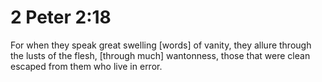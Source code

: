 # 2 Peter 2:18

For when they speak great swelling [words] of vanity, they allure through the lusts of the flesh, [through much] wantonness, those that were clean escaped from them who live in error.